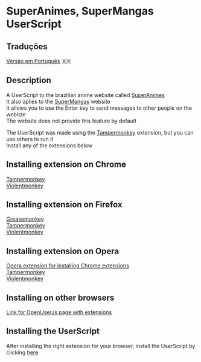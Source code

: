 # SuperAnimes, SuperMangas UserScript

## Traduções
[Versão em Português](./README-PT.md) 🇧🇷

## Description
A UserScript to the brazilian anime website called [SuperAnimes](https://www.superanimes.org/)<br>
It also aplies to the [SuperMangas](https://www.supermangas.site/) website<br>
It allows you to use the Enter key to send messages to other people on the webiste<br>
The website does not provide this feature by default<br>

The UserScript was made using the [Tampermonkey](https://www.tampermonkey.net/) extension, but you can use others to run it<br>
Install any of the extensions below

## Installing extension on Chrome
[Tampermonkey](https://chrome.google.com/webstore/detail/tampermonkey/dhdgffkkebhmkfjojejmpbldmpobfkfo)<br>
[Violentmonkey](https://chrome.google.com/webstore/detail/violentmonkey/jinjaccalgkegednnccohejagnlnfdag)<br>

## Installing extension on Firefox
[Greasemonkey](https://addons.mozilla.org/firefox/addon/greasemonkey/)<br>
[Tampermonkey](https://addons.mozilla.org/firefox/addon/tampermonkey/)<br>
[Violentmonkey](https://addons.mozilla.org/firefox/addon/violentmonkey/)<br>

## Installing extension on Opera
[Opera extension for installing Chrome extensions](https://addons.opera.com/en/extensions/details/install-chrome-extensions/)<br>
[Tampermonkey](https://chrome.google.com/webstore/detail/tampermonkey/dhdgffkkebhmkfjojejmpbldmpobfkfo)<br>
[Violentmonkey](https://chrome.google.com/webstore/detail/jinjaccalgkegednnccohejagnlnfdag/)<br>

## Installing on other browsers
[Link for OpenUserJs page with extensions](https://openuserjs.org/about/Userscript-Beginners-HOWTO)<br>

## Installing the UserScript
After installing the right extension for your browser, install the UserScript by clicking [here](https://github.com/stake2/sa-style/raw/master/sa-style.user.css)<br>
